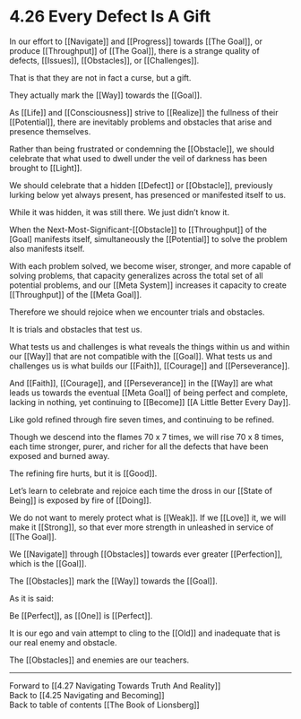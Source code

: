 # 4.26 Every Defect Is A Gift

In our effort to [[Navigate]] and [[Progress]] towards [[The Goal]], or produce [[Throughput]] of [[The Goal]], there is a strange quality of defects, [[Issues]], [[Obstacles]], or [[Challenges]].   

That is that they are not in fact a curse, but a gift. 

They actually mark the [[Way]] towards the [[Goal]]. 

As [[Life]] and [[Consciousness]] strive to [[Realize]] the fullness of their [[Potential]], there are inevitably problems and obstacles that arise and presence themselves.   

Rather than being frustrated or condemning the [[Obstacle]], we should celebrate that what used to dwell under the veil of darkness has been brought to [[Light]]. 

We should celebrate that a hidden [[Defect]] or [[Obstacle]], previously lurking below yet always present, has presenced or manifested itself to us. 

While it was hidden, it was still there. We just didn’t know it. 

When the Next-Most-Significant-[[Obstacle]] to [[Throughput]] of the [Goal] manifests itself, simultaneously the [[Potential]] to solve the problem also manifests itself. 

With each problem solved, we become wiser, stronger, and more capable of solving problems, that capacity generalizes across the total set of all potential problems, and our [[Meta System]] increases it capacity to create [[Throughput]] of the [[Meta Goal]].   

Therefore we should rejoice when we encounter trials and obstacles. 

It is trials and obstacles that test us. 

What tests us and challenges is what reveals the things within us and within our [[Way]] that are not compatible with the [[Goal]]. What tests us and challenges us is what builds our [[Faith]], [[Courage]] and [[Perseverance]]. 

And [[Faith]], [[Courage]], and [[Perseverance]] in the [[Way]] are what leads us towards the eventual [[Meta Goal]] of being perfect and complete, lacking in nothing, yet continuing to [[Become]] [[A Little Better Every Day]]. 

Like gold refined through fire seven times, and continuing to be refined. 

Though we descend into the flames 70 x 7 times, we will rise 70 x 8 times, each time stronger, purer, and richer for all the defects that have been exposed and burned away. 

The refining fire hurts, but it is [[Good]]. 

Let’s learn to celebrate and rejoice each time the dross in our [[State of Being]] is exposed by fire of [[Doing]]. 

We do not want to merely protect what is [[Weak]]. If we [[Love]] it, we will make it [[Strong]], so that ever more strength in unleashed in service of [[The Goal]]. 

We [[Navigate]] through [[Obstacles]] towards ever greater [[Perfection]], which is the [[Goal]]. 

The [[Obstacles]] mark the [[Way]] towards the [[Goal]]. 

As it is said: 

Be [[Perfect]], as [[One]] is [[Perfect]].  

It is our ego and vain attempt to cling to the [[Old]] and inadequate that is our real enemy and obstacle. 

The [[Obstacles]] and enemies are our teachers. 

___

Forward to [[4.27 Navigating Towards Truth And Reality]]    
Back to [[4.25 Navigating and Becoming]]  
Back to table of contents [[The Book of Lionsberg]]  